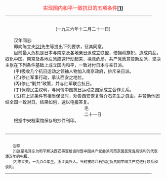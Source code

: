 <center><FONT style="FONT-SIZE: 12pt" COLOR="#FF6666"><B>实现国内和平一致抗日的五项条件<a href="#tail">[1]</a></B></center></FONT>
<HR color="#EE9B73" size="1" width="94%">
<BR>
<center>(一九三六年十二月二十一日)</center>
<BR>
　　汉年同志:
<BR>
　　即向陈立夫<a href="#tail">[2]</a>先生等提出下列要求，征其同意。
<BR>
　　目前最大危机是日本与南京及各地亲日派成立联盟，借拥蒋旗帜，造成内乱，奴化中国。南京及各地左派应速行动起来，挽救危局，共产党愿意赞助左派，坚决主张在下列条件基础上成立国内和平，一致对付日本与亲日派。
<BR>
　　(甲)吸收几个抗日运动之领袖人物加入南京政府，排斥亲日派。
<BR>
　　(乙)停止军事行动，承认西安之地位。
<BR>
　　(丙)停止“剿共”政策，并与红军联合抗日。
<BR>
　　(丁)保障民主权利，与同情中国抗日运动之国家成立合作关系。
<BR>
　　(戊)在上述条件有相当保证时，劝告西安恢复蒋介石先生之自由，并赞助他团结全国一致对日。结果如何，速以电报答复。
<BR>
　　　　　　　　　　　　　　　　　　 毛
<BR>
　　　　　　　　　　　　　　　　　　 二十一日
<BR>
　　根据中央档案馆保存的抄件刊印。
<BR>
　　<hr><a name="tail"></a>    <FONT style="FONT-SIZE: 9pt">
<BR>
　　注释
<BR>
　　[1]这是毛泽东为和平解决西安事变给当时受中国共产党委派同南京国民党当局谈判的代表潘汉年的电报。
<BR>
　　[2]陈立夫，一九○○年生，浙江吴兴人。当时被蒋介石指定负责同中国共产党进行联系和谈判。
<BR>
</FONT>
<HR color="#EE9B73" size="1" width="94%">

